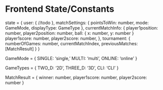 # Frontend State/Constants

state = {
    user: {
        //todo
    },
    matchSettings: {
        pointsToWin: number,
        mode: GameMode,
        displayType: GameType
    },
    currentMatchInfo: {
        player1position: number,
        player2position: number,
        ball: {
            x: number,
            y: number
        }
        player1score: number,
        player2score: number,
    },
    tournament: {
        numberOfGames: number,
        currentMatchIndex,
        previousMatches: [MatchResult]
    }
}

GameMode = {
    SINGLE: ‘single,’
    MULTI: ‘multi’,
    ONLINE: ‘online’
}

GameTypes = {
    TWO_D: ‘2D’,
    THREE_D: ‘3D’,
    CLI: ‘CLI’
}

MatchResult  = {
    winner: number,
    player1score: number,
    player2score: number
}